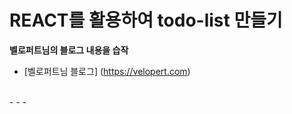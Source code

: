 # REACT를 활용하여 todo-list 만들기
**벨로퍼트님의 블로그 내용을 습작**  
* [벨로퍼트님 블로그] (https://velopert.com)
<br />
- - -